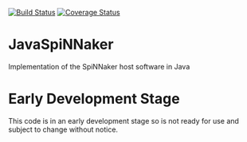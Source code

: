 [![Build Status](https://travis-ci.org/SpiNNakerManchester/JavaSpiNNaker.svg?branch=master)](https://travis-ci.org/SpiNNakerManchester/JavaSpiNNaker)
[![Coverage Status](https://coveralls.io/repos/github/SpiNNakerManchester/JavaSpiNNaker/badge.svg?branch=master)](https://coveralls.io/github/SpiNNakerManchester/JavaSpiNNaker?branch=master)
# JavaSpiNNaker
Implementation of the SpiNNaker host software in Java

# Early Development Stage
This code is in an early development stage so is not ready for use and subject to change without notice.

